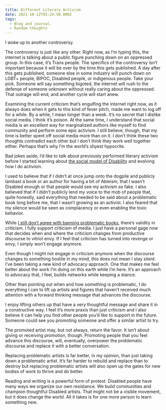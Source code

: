 ```yaml
---
title: Different Literary Activism
date: 2021-10-12T05:24:50.000Z
tags:
  - Blog and journal.
  - Random thoughts
---
```


I woke up to another controversy.

The controversy is just like any other. Right now, as I’m typing this, the internet is talking about a public figure punching down on an oppressed group. In this case, it’s Trans people. The specifics of the controversy isn’t important because it will be over by the time this gets published. A day after this gets published, someone else in some industry will punch down on LGBT+ people, BIPOC, Disabled people, or indigenous people. Take your pick. Someone will say something bigoted, the internet will rush to the defense of someone unknown without really caring about the oppressed. That outrage will end, and another cycle will start anew.

Examining the current criticism that’s engulfing the internet right now, as it always does when it gets to this kind of fever pitch, made me want to log off for a while. By a while, I mean longer than a week. It’s no secret that I dislike social media. I think it’s poison. At the same time, I understand that social media is an excellent way for marginalized authors like myself to find community and perform some epic activism. I still believe, though, that my time is better spent off social media more than on it. I don’t think these two thoughts contradict each other but I don’t think they work well together either. Perhaps that’s why I’m the world’s shyest hypocrite.

Bad jokes aside, I’d like to talk about previously performed literary activism before I started learning about [the social model of Disability](https://youtu.be/s6wavnGIR3w) and evolving how I do activism.

I used to believe that if I didn’t at once jump onto the dogpile and publicly lambast a book or an author for having a bit of Ableism, that I wasn’t Disabled enough or that people would see my activism as fake. I also believed that if I didn’t publicly lend my voice to the mob of people that, quite honestly, said everything that needed to be said about a problematic book long before me, that I wasn’t growing as an activist. I also feared that my silence would be seen as complacency or even enabling the toxic behavior.

While [I still don’t agree with banning problematic books,](https://robertkingett.com/2020/09/25/on-the-attack-helicopter-story-by-isabel-fall/) there’s validity in criticism. I fully support criticism of media. I just have a personal gage now that decides when and where the criticism changes from productive discourse to vitriol envy. If I feel that criticism has turned into revenge or envy, I simply won’t engage anymore.

Even though I might not engage in criticism anymore when the discourse changes to something hostile in my mind, this does not mean I stay silent. I’ve been taking a new kind of advocacy approach. One that makes me feel better about the work I’m doing on this earth while I’m here. It’s an approach to advocacy that, I feel, builds networks while keeping a stance.

Other than pointing out when and how something is problematic, I do everything I can to lift up artists and figures that haven’t received much attention with a forward thinking message that advances the discourse.

I enjoy lifting others up that have a very thoughtful message and share it in a constructive way. I feel it’s more praxis than just criticism and I also believe it can help you find other people you’d like to support in the future. Someone could see you promoting someone and offer a similar artist to try.

The promoted artist may, but not always, return the favor. It isn’t about giving or receiving promotion, though. Promoting people that you feel advance this discourse, will, eventually, overpower the problematic discourse and replace it with a better conversation.

Replacing problematic artists is far better, in my opinion, than just taking down a problematic artist. It’s far harder to rebuild and replace than to destroy but replacing problematic artists will also open up the gates for new bodies of work to thrive and do better.

Reading and writing is a powerful form of protest. Disabled people have many ways we organize our own resistance. We build communities and champion thoughtful Disabled artists. That might not be a visible movement, but it does change the world. All it takes is for one more person to learn something new.

